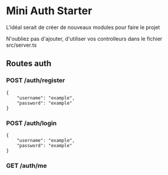 # Mini Auth Starter


L'idéal serait de créer de nouveaux modules pour faire le projet

N'oubliez pas d'ajouter, d'utiliser vos controlleurs dans le fichier src/server.ts


## Routes auth

### POST /auth/register
```
{
    "username": "example",
    "password": "example"
}
```

### POST /auth/login
```
{
    "username": "example",
    "password": "example"
}
```

### GET /auth/me